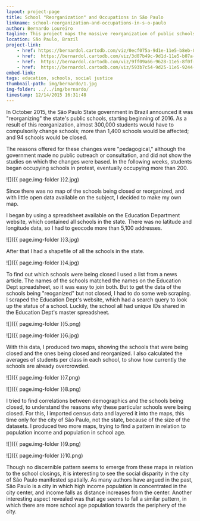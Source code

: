 ```yaml
---
layout: project-page
title: School "Reorganization" and Occupations in São Paulo
linkname: school-reorganization-and-occupations-in-s-o-paulo
author: Bernardo Loureiro
tagline: This project maps the massive reorganization of public schools in São Paulo, highlighting the impacts of 94 schools that are being closed.
location: São Paulo, Brazil
project-link:
    - href: https://bernardol.cartodb.com/viz/0ecf075a-9d1e-11e5-b8eb-0e31c9be1b51/public_map
    - href:  https://bernardol.cartodb.com/viz/3d07b49c-9d1d-11e5-b07a-0e5db1731f59/public_map
    - href:  https://bernardol.cartodb.com/viz/9ff09a66-9628-11e5-8f0f-0e674067d321/public_map
    - href:  https://bernardol.cartodb.com/viz/593b7c54-9d25-11e5-9244-0ecd1babdde5/public_map
embed-link:
tags: education, schools, social justice
thumbnail-path: img/bernardo/1.jpg
img-folder: ../../img/bernardo/
timestamp: 12/14/2015 16:31:48
---
```

In October 2015, the São Paulo State government in Brazil announced it was "reorganizing" the state's public schools, starting beginning of 2016. As a result of this reorganization, almost 300,000 students would have to compulsorily change schools; more than 1,400 schools would be affected; and 94 schools would be closed.

The reasons offered for these changes were "pedagogical," although the government made no public outreach or consultation, and did not show the studies on which the changes were based. In the following weeks, students began occupying schools in protest, eventually occupying more than 200.

![]({{ page.img-folder }}2.jpg)

Since there was no map of the schools being closed or reorganized, and with little open data available on the subject, I decided to make my own map.

I began by using a spreadsheet available on the Education Department website, which contained all schools in the state. There was no latitude and longitude data, so I had to geocode more than 5,100 addresses.

![]({{ page.img-folder }}3.jpg)

After that I had a shapefile of all the schools in the state.

![]({{ page.img-folder }}4.jpg)

To find out which schools were being closed I used a list from a news article. The names of the schools matched the names on the Education Dept spreadsheet, so it was easy to join both. But to get the data of the schools being "reoganized" but not closed, I had to do some web scraping. I scraped the Education Dept's website, which had a search query to look up the status of a school. Luckily, the school all had unique IDs shared in the Education Dept's master spreadsheet.

![]({{ page.img-folder }}5.png)

![]({{ page.img-folder }}6.jpg)

With this data, I produced two maps, showing the schools that were being closed and the ones being closed and reorganized. I also calculated the averages of students per class in each school, to show how currently the schools are already overcrowded.

![]({{ page.img-folder }}7.png)

![]({{ page.img-folder }}8.png)

I tried to find correlations between demographics and the schools being closed, to understand the reasons why these particular schools were being closed. For this, I imported census data and layered it into the maps, this time only for the city of São Paulo, not the state, because of the size of the datasets. I produced two more maps, trying to find a pattern in relation to population income and population in school age.

![]({{ page.img-folder }}9.png)

![]({{ page.img-folder }}10.png)

Though no discernible pattern seems to emerge from these maps in relation to the school closings, it is interesting to see the social disparity in the city of São Paulo manifested spatially. As many authors have argued in the past, São Paulo is a city in which high income population is concentrated in the city center, and income falls as distance increases from the center. Another interesting aspect revealed was that age seems to fall a similar pattern, in which there are more school age population towards the periphery of the city.
